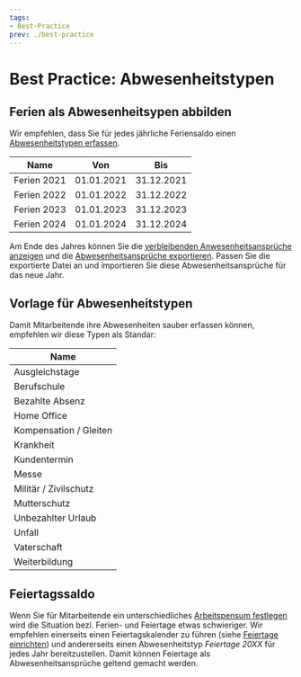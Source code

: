 ```yaml
---
tags:
- Best-Practice
prev: ./best-practice
---
```

# Best Practice: Abwesenheitstypen

## Ferien als Abwesenheitsypen abbilden

Wir empfehlen, dass Sie für jedes jährliche Feriensaldo einen [Abwesenheitstypen erfassen](Abwesenheit.md#Abwesenheitstypen%20erfassen).

| Name        | Von        | Bis        |
| ----------- | ---------- | ---------- |
| Ferien 2021 | 01.01.2021 | 31.12.2021 |
| Ferien 2022 | 01.01.2022 | 31.12.2022 |
| Ferien 2023 | 01.01.2023 | 31.12.2023 |
| Ferien 2024 | 01.01.2024 | 31.12.2024 |

Am Ende des Jahres können Sie die [verbleibenden Anwesenheitsansprüche anzeigen](HR%20Holidays%20Remaining%20Leaves.md#Verbleibende%20Anwesenheitsansprüche%20anzeigen) und die [Abwesenheitsansprüche exportieren](Abwesenheit%20Datenmanagement.md#Abwesenheitsansprüche%20exportieren). Passen Sie die exportierte Datei an und importieren Sie diese Abwesenheitsansprüche für das neue Jahr.

## Vorlage für Abwesenheitstypen

Damit Mitarbeitende ihre Abwesenheiten sauber erfassen können, empfehlen wir diese Typen als Standar:

| Name                   |
| ---------------------- |
| Ausgleichstage         |
| Berufschule            |
| Bezahlte Absenz        |
| Home Office            |
| Kompensation / Gleiten |
| Krankheit              |
| Kundentermin           |
| Messe                  |
| Militär / Zivilschutz  |
| Mutterschutz           |
| Unbezahlter Urlaub     |
| Unfall                 |
| Vaterschaft            |
| Weiterbildung          |

## Feiertagssaldo

Wenn Sie für Mitarbeitende ein unterschiedliches [Arbeitspensum festlegen](Personal.md#Arbeitspensum%20festlegen) wird die Situation bezl. Ferien- und Feiertage etwas schwieriger. Wir empfehlen einerseits einen Feiertagskalender zu führen (siehe [Feiertage einrichten](HR%20Holidays%20Public.md#Feiertage%20einrichten)) und andererseits einen Abwesenheitstyp *Feiertage 20XX* für jedes Jahr bereitzustellen. Damit können Feiertage als Abwesenheitsansprüche geltend gemacht werden. 











